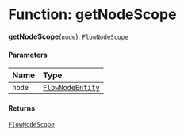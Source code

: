 # Function: getNodeScope

**getNodeScope**(`node`): [`FlowNodeScope`](/en/auto-docs/free-layout-editor/interfaces/FlowNodeScope.md)

#### Parameters

| Name | Type |
| :------ | :------ |
| `node` | [`FlowNodeEntity`](/en/auto-docs/free-layout-editor/classes/FlowNodeEntity-1.md) |

#### Returns

[`FlowNodeScope`](/en/auto-docs/free-layout-editor/interfaces/FlowNodeScope.md)
